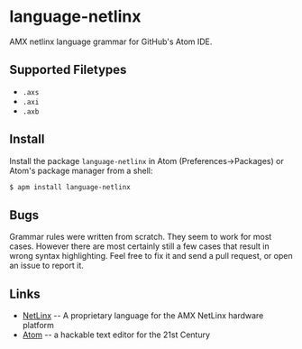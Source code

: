 # language-netlinx

AMX netlinx language grammar for GitHub's Atom IDE.

## Supported Filetypes

* `.axs`
* `.axi`
* `.axb`

## Install

Install the package `language-netlinx` in Atom (Preferences->Packages) or Atom's package manager from a shell:

```bash
$ apm install language-netlinx
```

## Bugs

Grammar rules were written from scratch. They seem to work for most cases. However there are most certainly still a few cases that result in wrong syntax highlighting. Feel free to fix it and send a pull request, or open an issue to report it.

## Links

* [NetLinx](http://www.amx.com//assets/manuals/NetLinx.LanguageReferenceGuide.pdf) -- A proprietary language for the AMX NetLinx hardware platform
* [Atom](http://atom.io/) -- a hackable text editor for the 21st Century
